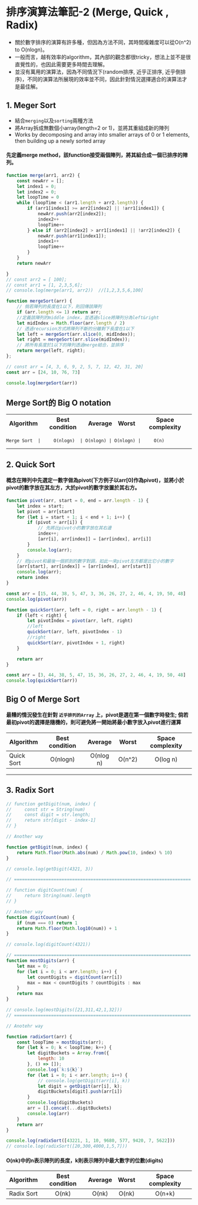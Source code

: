 # 排序演算法筆記-2 (Merge, Quick , Radix)

* 關於數字排序的演算有許多種，但因為方法不同，其時間複雜度可以從O(n^2) to O(nlogn)。
* 一般而言，越有效率的algorithm，其內部的觀念都很tricky，想法上並不是很直覺性的，也因此需要更多時間去理解。
* 並沒有萬用的演算法，因為不同情況下(random排序, 近乎正排序, 近乎倒排序)，不同的演算法所展現的效率並不同，因此針對情況選擇適合的演算法才是最佳解。

## 1. Meger Sort

* 結合`merging`以及`sorting`兩種方法
* 將Array拆成無數個小array(length=2 or 1)，並將其重組成新的陣列
* Works by decomposing and array into smaller arrays of 0 or 1 elements, then building up a newly sorted array

#### 先定義merge method，該function接受兩個陣列，將其組合成一個已排序的陣列。

``` js
function merge(arr1, arr2) {
    const newArr = [];
    let index1 = 0;
    let index2 = 0;
    let loopTime = 0
    while (loopTime < (arr1.length + arr2.length)) {
        if (arr1[index1] >= arr2[index2] || !arr1[index1]) {
            newArr.push(arr2[index2]);
            index2++
            loopTime++
        } else if (arr2[index2] > arr1[index1] || !arr2[index2]) {
            newArr.push(arr1[index1]);
            index1++
            loopTime++
        }
    }
    return newArr

}
// const arr2 = [ 100];
// const arr1 = [1, 2,3,5,6];
// console.log(merge(arr1, arr2))  //[1,2,3,5,6,100]
```

``` js
function mergeSort(arr) {
    // 倘若陣列的長度在1以下，則回傳該陣列
    if (arr.length <= 1) return arr;
    //定義該陣列的middle index，並透過slice將陣列分為left&right 
    let midIndex = Math.floor(arr.length / 2)
    // 透過recursion方式將陣列不斷的分離剩下長度在1以下
    let left = mergeSort(arr.slice(0, midIndex));
    let right = mergeSort(arr.slice(midIndex));
    // 將所有長度於1以下的陣列透過merge結合，並排序
    return merge(left, right);
};

// const arr = [4, 3, 6, 9, 2, 5, 7, 12, 42, 31, 20]
const arr = [24, 10, 76, 73]

console.log(mergeSort(arr))
```

## Merge Sort的 Big O notation

  Algorithm     | Best condition| Average  |   Worst  | Space complexity
  ----------    |:-------------:|:--------:|:--------:|:-----------:

    Merge Sort  |     O(nlogn)  | O(nlogn) | O(nlogn) |     O(n)

---

## 2. Quick Sort

#### 概念在陣列中先選定一數字做為pivot(下方例子以arr[0]作為pivot)，並將小於pivot的數字放在其左方，大於pivot的數字放置於其右方。

``` js
function pivot(arr, start = 0, end = arr.length - 1) {
    let index = start;
    let pivot = arr[start]
    for (let i = start + 1; i < end + 1; i++) {
        if (pivot > arr[i]) {
            // 先將比pivot小的數字放在其右邊
            index++;
            [arr[i], arr[index]] = [arr[index], arr[i]]
        }
        console.log(arr);
    }
    // 把pivot和最後一個抓到的數字對調，如此一來pivot左方都是比它小的數字
    [arr[start], arr[index]] = [arr[index], arr[start]]
    console.log(arr);
    return index
}

const arr = [15, 44, 38, 5, 47, 3, 36, 26, 27, 2, 46, 4, 19, 50, 48]
console.log(pivot(arr))
```

``` js
function quickSort(arr, left = 0, right = arr.length - 1) {
    if (left < right) {
        let pivotIndex = pivot(arr, left, right)
        //left
        quickSort(arr, left, pivotIndex - 1)
        //right
        quickSort(arr, pivotIndex + 1, right)
    }

    return arr
}

const arr = [3, 44, 38, 5, 47, 15, 36, 26, 27, 2, 46, 4, 19, 50, 48]
console.log(quickSort(arr))
```

## Big O of Merge Sort

#### 最糟的情況發生在針對 `近乎排列的Array` 上，pivot是選在第一個數字時發生; 倘若最初pivot的選擇是隨機的，則可避免將一開始將最小數字放入pivot進行運算

  Algorithm     | Best condition| Average  |   Worst  | Space complexity
  ----------    |:-------------:|:--------:|:--------:|:-----------:
  Quick Sort    |   O(nlogn)    | O(nlog n) | O(n^2) |     O(log n)

---

## 3. Radix Sort

``` js
// function getDigit(num, index) {
//     const str = String(num)
//     const digit = str.length;
//     return str[digit - index-1]
// }

// Another way

function getDigit(num, index) {
    return Math.floor(Math.abs(num) / Math.pow(10, index) % 10)
}

// console.log(getDigit(4321, 3))

// ===================================================================

// function digitCount(num) {
//     return String(num).length
// }

// Another way  
function digitCount(num) {
    if (num === 0) return 1
    return Math.floor(Math.log10(num)) + 1
}

// console.log(digitCount(4321))

// ===================================================================
function mostDigits(arr) {
    let max = 0;
    for (let i = 0; i < arr.length; i++) {
        let countDigits = digitCount(arr[i])
        max = max < countDigits ? countDigits : max
    }
    return max
}

// console.log(mostDigits([21,311,42,1,32]))
// ===================================================================

// Anotehr way

function radixSort(arr) {
    const loopTime = mostDigits(arr);
    for (let k = 0; k < loopTime; k++) {
        let digitBuckets = Array.from({
            length: 10
        }, () => []);
        console.log(`k:${k}`)
        for (let i = 0; i < arr.length; i++) {
            // console.log(getDigit(arr[i], k))
            let digit = getDigit(arr[i], k);
            digitBuckets[digit].push(arr[i])
        }
        console.log(digitBuckets)
        arr = [].concat(...digitBuckets)
        console.log(arr)
    }
    return arr
}

console.log(radixSort([43221, 1, 10, 9680, 577, 9420, 7, 5622]))
// console.log(radixSort([20,300,4000,1,5,7]))
```

#### O(nk)中的n表示陣列的長度，k則表示陣列中最大數字的位數(digits)

   Algorithm  | Best condition| Average  |   Worst  | Space complexity
  ----------  |:-------------:|:--------:|:--------:|:-----------:
  Radix Sort  |     O(nk)     |  O(nk)   |   O(nk)  |     O(n+k)
